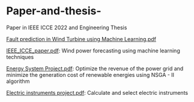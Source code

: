 # Paper-and-thesis-
Paper in IEEE ICCE 2022 and Engineering Thesis 

[Fault prediction in Wind Turbine using Machine Learning.pdf](https://docs.google.com/viewer?url=https://github.com/cauberome/Paper-and-thesis-/files/9090596/Fault.prediction.in.Wind.Turbine.using.Machine.Learning.pdf)

[IEEE_ICCE_paper.pdf](https://docs.google.com/viewer?url=https://github.com/cauberome/Paper-and-thesis-/files/9090597/IEEE_ICCE_paper.pdf): Wind power forecasting using machine learning techniques

[Energy System Project.pdf](https://docs.google.com/viewer?url=https://github.com/cauberome/Paper-and-thesis-/files/9409069/Energy.System.Project.pdf): Optimize the revenue of the power grid and minimize the generation cost of renewable energies using NSGA - II algorithm

[Electric instruments project.pdf](https://docs.google.com/viewer?url=https://github.com/cauberome/Paper-andthesis-/files/9409085/Electric.instruments.project.pdf): Calculate and select electric instruments

